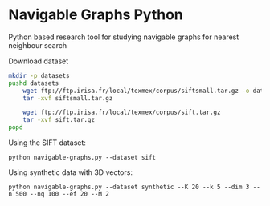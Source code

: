 # Navigable Graphs Python
Python based research tool for studying navigable graphs for nearest neighbour search


Download dataset
```bash
mkdir -p datasets
pushd datasets
    wget ftp://ftp.irisa.fr/local/texmex/corpus/siftsmall.tar.gz -o dataset.tar.gz
    tar -xvf siftsmall.tar.gz

    wget ftp://ftp.irisa.fr/local/texmex/corpus/sift.tar.gz
    tar -xvf sift.tar.gz
popd
```

Using the SIFT dataset:
```
python navigable-graphs.py --dataset sift
```

Using synthetic data with 3D vectors:
```
python navigable-graphs.py --dataset synthetic --K 20 --k 5 --dim 3 --n 500 --nq 100 --ef 20 --M 2
```
